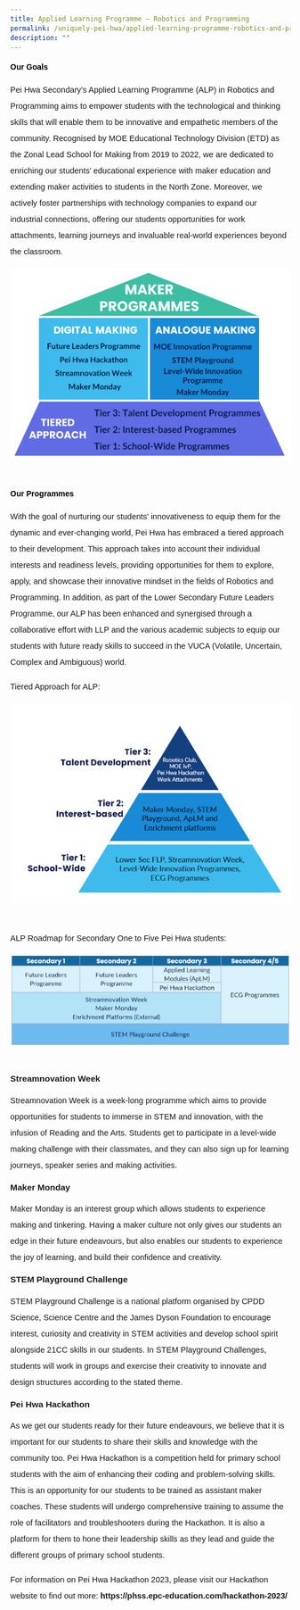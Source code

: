 ```yaml
---
title: Applied Learning Programme – Robotics and Programming
permalink: /uniquely-pei-hwa/applied-learning-programme-robotics-and-programming/
description: ""
---
```

<h4 style="color:black;font-weight:bold;font-family:sans-serif;">Our Goals</h4>
<p style="font-size:14.5px; line-height:2;margin-top:15px; font-family:sans-serif">Pei Hwa Secondary’s Applied Learning Programme (ALP) in Robotics and Programming aims to empower students with the technological and thinking skills that will enable them to be innovative and empathetic members of the community.&nbsp;Recognised by MOE Educational Technology Division (ETD) as the Zonal Lead School for Making from 2019 to 2022, we are
dedicated to enriching our students' educational experience with maker education and extending maker activities to students in the North Zone. Moreover, we actively foster partnerships with technology companies to expand our industrial connections, offering our
students opportunities for work attachments, learning journeys and invaluable real-world experiences beyond the classroom.</p>

<div style="display: flex; flex-wrap: wrap; justify-content: space-between; max-width: 800px; margin: 0 auto;" class="image-container">
	<div style="width: 100%; margin-bottom: 20px; box-sizing: border-box; text-align: center;" class="image-box">
    <img style="width: 100%; margin-bottom: 10px;" alt="Image 1" src="https://raw.githubusercontent.com/isomerpages/moe-peihwasec/staging/images/Uniquely%20Pei%20Hwa/alpr%26p01.png">
  </div>
</div>

<h4 style="color:black;font-weight:bold;font-family:sans-serif;">Our Programmes</h4>

<p style="font-size:14.5px; line-height:2;margin-top:15px; font-family:sans-serif">With the goal of nurturing our students' innovativeness to equip them for the dynamic and ever-changing world, Pei Hwa has embraced a tiered approach to their development. This approach takes into account their individual interests and readiness levels, providing opportunities for them to explore, apply, and showcase their innovative mindset in the fields of Robotics and Programming. In addition, as part of the Lower Secondary Future Leaders Programme, our ALP has been enhanced and synergised through a collaborative effort with LLP and the various
academic subjects to equip our students with future ready skills to succeed in the VUCA (Volatile, Uncertain, Complex and Ambiguous) world.</p>

<p style="font-size:14.5px; line-height:2;margin-top:15px; font-family:sans-serif">Tiered Approach for ALP:</p>

<div style="display: flex; flex-wrap: wrap; justify-content: space-between; max-width: 800px; margin: 0 auto;" class="image-container">
	<div style="width: 100%; margin-bottom: 20px; box-sizing: border-box; text-align: center;" class="image-box">
    <img style="width: 100%; margin-bottom: 10px;" alt="Image 1" src="https://raw.githubusercontent.com/isomerpages/moe-peihwasec/staging/images/Uniquely%20Pei%20Hwa/alpr%26p02.png">
  </div>
</div>

<p style="font-size:14.5px; line-height:2;margin-top:15px; font-family:sans-serif">ALP Roadmap for Secondary One to Five Pei Hwa students:</p>

<div style="display: flex; flex-wrap: wrap; justify-content: space-between; max-width: 800px; margin: 0 auto;" class="image-container">
	<div style="width: 100%; margin-bottom: 20px; box-sizing: border-box; text-align: center;" class="image-box">
    <img style="width: 100%; margin-bottom: 10px;" alt="Image 1" src="https://raw.githubusercontent.com/isomerpages/moe-peihwasec/staging/images/Uniquely%20Pei%20Hwa/alpr%26p03.png">
  </div>
</div>

<p style="margin-top:15px;font-size:15.5px;"><strong style="font-family:sans-serif;">Streamnovation&nbsp;Week</strong></p>

<p style="font-size:14.5px; line-height:2;margin-top:15px;font-family:sans-serif;">Streamnovation Week is a week-long programme which aims to provide opportunities for students to immerse in STEM and innovation, with the infusion of Reading and the Arts. Students get to participate in a level-wide making challenge with their classmates, and they can also sign up for learning journeys, speaker series and making activities.</p>

<p style="margin-top:15px;font-size:15.5px;"><strong style="font-family:sans-serif;">Maker Monday</strong></p>

<p style="font-size:14.5px; line-height:2;margin-top:15px;font-family:sans-serif;">Maker Monday is an interest group which allows students to experience making and tinkering. Having a maker culture&nbsp;not only gives our students an edge in their future endeavours, but also
enables our students to experience the joy of learning, and build their confidence and creativity.</p>

<p style="margin-top:15px;font-size:15.5px;"><strong style="font-family:sans-serif;">STEM Playground Challenge</strong></p>

<p style="font-size:14.5px; line-height:2;margin-top:15px;font-family:sans-serif;">STEM Playground Challenge is a national platform organised by CPDD Science, Science Centre and the James Dyson Foundation to encourage interest, curiosity and creativity in STEM
activities and develop school spirit alongside 21CC skills in our students. In STEM Playground Challenges, students will work in groups and exercise their creativity to innovate and design structures according to the stated theme.</p>

<p style="margin-top:15px;font-size:15.5px;"><strong style="font-family:sans-serif;">Pei Hwa Hackathon</strong></p>

<p style="font-size:14.5px; line-height:2;margin-top:15px;font-family:sans-serif;">As we get our students ready for their future endeavours, we believe that it is important for our students to share their skills and knowledge with the community too. Pei Hwa Hackathon is a competition held for primary school students with the aim of enhancing their coding and problem-solving skills. This is an opportunity for our students to be trained as assistant maker coaches. These students will undergo comprehensive training to assume the role of facilitators and troubleshooters during the Hackathon. It is also a platform for them to hone their leadership skills as they lead and guide the different groups of primary school students.</p>

<p style="font-size:14.5px; line-height:2;margin-top:15px;font-family:sans-serif;">For information on Pei Hwa Hackathon 2023, please visit our Hackathon website to find out
more: <a href="https://phss.epc-education.com/hackathon-2023/" style="font-size:14.5px; line-height:1.5;font-family:sans-serif;font-weight:bold;text-decoration: none;">https://phss.epc-education.com/hackathon-2023/</a></p>